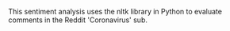 This sentiment analysis uses the nltk library in Python to evaluate comments in the Reddit 'Coronavirus' sub. 

